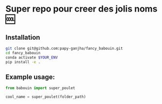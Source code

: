 # Super repo pour creer des jolis noms :cool:

## Installation

```bash
git clone git@github.com:papy-ganjha/fancy_babouin.git
cd fancy_babouin
conda activate $YOUR_ENV
pip install -e .
```

## Example usage:
```python
from babouin import super_poulet

cool_name = super_poulet(folder_path)
```